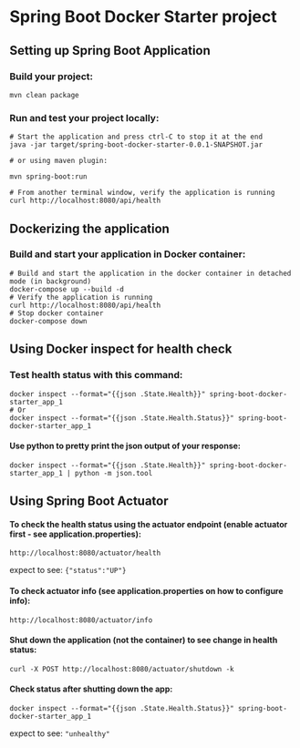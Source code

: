 # Spring Boot Docker Starter project

## Setting up Spring Boot Application

### Build your project:
`mvn clean package`

### Run and test your project locally: 
```
# Start the application and press ctrl-C to stop it at the end
java -jar target/spring-boot-docker-starter-0.0.1-SNAPSHOT.jar

# or using maven plugin:

mvn spring-boot:run

# From another terminal window, verify the application is running
curl http://localhost:8080/api/health
```

## Dockerizing the application

### Build and start your application in Docker container:
```
# Build and start the application in the docker container in detached mode (in background)
docker-compose up --build -d
# Verify the application is running
curl http://localhost:8080/api/health
# Stop docker container
docker-compose down
```

## Using Docker inspect for health check

### Test health status with this command:
```
docker inspect --format="{{json .State.Health}}" spring-boot-docker-starter_app_1
# Or
docker inspect --format="{{json .State.Health.Status}}" spring-boot-docker-starter_app_1
```

#### Use python to pretty print the json output of your response:
`docker inspect --format="{{json .State.Health}}" spring-boot-docker-starter_app_1 | python -m json.tool`

## Using Spring Boot Actuator

#### To check the health status using the actuator endpoint (enable actuator first - see application.properties):
`http://localhost:8080/actuator/health`
 
 expect to see: `{"status":"UP"}`

#### To check actuator info (see application.properties on how to configure info):
`http://localhost:8080/actuator/info`

#### Shut down the application (not the container) to see change in health status:
`curl -X POST http://localhost:8080/actuator/shutdown -k`

#### Check status after shutting down the app:
`docker inspect --format="{{json .State.Health.Status}}" spring-boot-docker-starter_app_1`

expect to see: `"unhealthy"`

